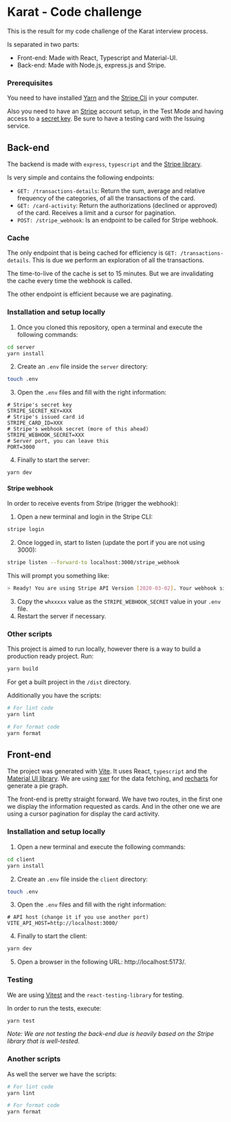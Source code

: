 # Karat - Code challenge

This is the result for my code challenge of the Karat interview process.

Is separated in two parts:

- Front-end: Made with React, Typescript and Material-UI.
- Back-end: Made with Node.js, express.js and Stripe.

### Prerequisites

You need to have installed [Yarn](https://yarnpkg.com/) and the [Stripe Cli](https://docs.stripe.com/stripe-cli/overview) in your computer.

Also you need to have an [Stripe](https://stripe.com/) account setup, in the Test Mode and having access to a [secret key](https://docs.stripe.com/keys). Be sure to have a testing card with the Issuing service.

## Back-end

The backend is made with `express`, `typescript` and the [Stripe library](https://www.npmjs.com/package/stripe).

Is very simple and contains the following endpoints:

- `GET: /transactions-details`: Return the sum, average and relative frequency of the categories, of all the transactions of the card.
- `GET: /card-activity`: Return the authorizations (declined or approved) of the card. Receives a limit and a cursor for pagination.
- `POST: /stripe_webhook`: Is an endpoint to be called for Stripe webhook.

### Cache

The only endpoint that is being cached for efficiency is `GET: /transactions-details`. This is due we perform an exploration of all the transactions.

The time-to-live of the cache is set to 15 minutes. But we are invalidating the cache every time the webhook is called.

The other endpoint is efficient because we are paginating.

### Installation and setup locally

1. Once you cloned this repository, open a terminal and execute the following commands:

```sh
cd server
yarn install
```

2. Create an `.env` file inside the `server` directory:

```sh
touch .env
```

3. Open the `.env` files and fill with the right information:

```properties
# Stripe's secret key
STRIPE_SECRET_KEY=XXX
# Stripe's issued card id
STRIPE_CARD_ID=XXX
# Stripe's webhook secret (more of this ahead)
STRIPE_WEBHOOK_SECRET=XXX
# Server port, you can leave this
PORT=3000
```

4. Finally to start the server:

```sh
yarn dev
```

#### Stripe webhook

In order to receive events from Stripe (trigger the webhook):

1. Open a new terminal and login in the Stripe CLI:

```sh
stripe login
```

2. Once logged in, start to listen (update the port if you are not using 3000):

```sh
stripe listen --forward-to localhost:3000/stripe_webhook
```

This will prompt you something like:

```sh
> Ready! You are using Stripe API Version [2020-03-02]. Your webhook signing secret is whxxxxx (^C to quit)
```

3. Copy the `whxxxxx` value as the `STRIPE_WEBHOOK_SECRET` value in your `.env` file.
4. Restart the server if necessary.

### Other scripts

This project is aimed to run locally, however there is a way to build a production ready project. Run:

```sh
yarn build
```

For get a built project in the `/dist` directory.

Additionally you have the scripts:

```sh
# For lint code
yarn lint

# For format code
yarn format
```

## Front-end

The project was generated with [Vite](https://vitejs.dev/). It uses React, `typescript` and the [Material UI library](https://mui.com/).
We are using [swr](https://swr.vercel.app/) for the data fetching, and [recharts](https://recharts.org/en-US/) for generate a pie graph.

The front-end is pretty straight forward. We have two routes, in the first one we display the information requested as cards. And in the other one we are using a cursor pagination for display the card activity.

### Installation and setup locally

1. Open a new terminal and execute the following commands:

```sh
cd client
yarn install
```

2. Create an `.env` file inside the `client` directory:

```sh
touch .env
```

3. Open the `.env` files and fill with the right information:

```properties
# API host (change it if you use another port)
VITE_API_HOST=http://localhost:3000/
```

4. Finally to start the client:

```sh
yarn dev
```

5. Open a browser in the following URL: http://localhost:5173/.

### Testing

We are using [Vitest](https://vitest.dev/) and the `react-testing-library` for testing.

In order to run the tests, execute:

```sh
yarn test
```

_Note: We are not testing the back-end due is heavily based on the Stripe library that is well-tested._

### Another scripts

As well the server we have the scripts:

```sh
# For lint code
yarn lint

# For format code
yarn format
```
